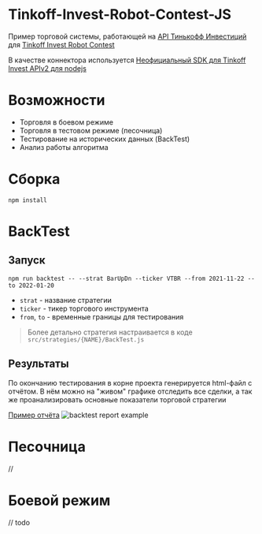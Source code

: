 # Tinkoff-Invest-Robot-Contest-JS
Пример торговой системы, работающей на [API Тинькофф Инвестиций](https://tinkoff.github.io/investAPI/) для [Tinkoff Invest Robot Contest](https://github.com/Tinkoff/invest-robot-contest)

В качестве коннектора используется [Неофициальный SDK для Tinkoff Invest APIv2 для nodejs](https://github.com/betslus1/unofficial-tinkoff-invest-api_v2-lazy-sdk-NODEJS)

# Возможности
- Торговля в боевом режиме
- Торговля в тестовом режиме (песочница)
- Тестирование на исторических данных (BackTest)
- Анализ работы алгоритма

# Сборка
```
npm install
```

# BackTest
## Запуск
```
npm run backtest -- --strat BarUpDn --ticker VTBR --from 2021-11-22 --to 2022-01-20
```
- `strat` - название стратегии
- `ticker` - тикер торгового инструмента
- `from`, `to` - временные границы для тестирования
> Более детально стратегия настраивается в коде `src/strategies/{NAME}/BackTest.js`

## Результаты
По окончанию тестирования в корне проекта генерируется html-файл с отчётом. В нём можно на "живом" графике отследить все сделки, а так же проанализировать основные показатели торговой стратегии

[Пример отчёта](https://htmlpreview.github.io/?https://github.com/egogoger/Tinkoff-Invest-Robot-Contest-JS/blob/master/examples/BarUpDn/example_report.html)
![backtest report example](examples/BarUpDn/report.png)

# Песочница
// 

# Боевой режим
// todo
